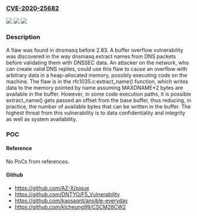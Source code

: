 ### [CVE-2020-25682](https://cve.mitre.org/cgi-bin/cvename.cgi?name=CVE-2020-25682)
![](https://img.shields.io/static/v1?label=Product&message=dnsmasq&color=blue)
![](https://img.shields.io/static/v1?label=Version&message=dnsmasq%202.83%20&color=brightgreen)
![](https://img.shields.io/static/v1?label=Vulnerability&message=CWE-122&color=brightgreen)

### Description

A flaw was found in dnsmasq before 2.83. A buffer overflow vulnerability was discovered in the way dnsmasq extract names from DNS packets before validating them with DNSSEC data. An attacker on the network, who can create valid DNS replies, could use this flaw to cause an overflow with arbitrary data in a heap-allocated memory, possibly executing code on the machine. The flaw is in the rfc1035.c:extract_name() function, which writes data to the memory pointed by name assuming MAXDNAME*2 bytes are available in the buffer. However, in some code execution paths, it is possible extract_name() gets passed an offset from the base buffer, thus reducing, in practice, the number of available bytes that can be written in the buffer. The highest threat from this vulnerability is to data confidentiality and integrity as well as system availability.

### POC

#### Reference
No PoCs from references.

#### Github
- https://github.com/AZ-X/pique
- https://github.com/DNTYO/F5_Vulnerability
- https://github.com/kaosagnt/ansible-everyday
- https://github.com/klcheung99/CSCM28CW2


